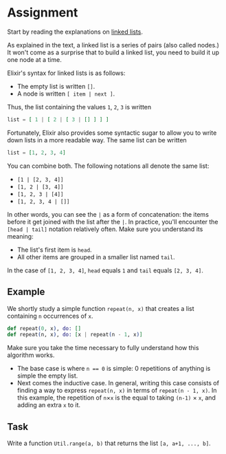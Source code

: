 # Assignment

Start by reading the explanations on [linked lists](../../../reading-materials/lists.md).

As explained in the text, a linked list is a series of pairs (also called nodes.)
It won't come as a surprise that to build a linked list, you
need to build it up one node at a time.

Elixir's syntax for linked lists is as follows:

* The empty list is written `[]`.
* A node is written `[ item | next ]`.

Thus, the list containing the values `1`, `2`, `3` is written

```elixir
list = [ 1 | [ 2 | [ 3 | [] ] ] ]
```

Fortunately, Elixir also provides some syntactic sugar
to allow you to write down lists in a more readable way.
The same list can be written

```elixir
list = [1, 2, 3, 4]
```

You can combine both. The following notations all denote the same list:

* `[1 | [2, 3, 4]]`
* `[1, 2 | [3, 4]]`
* `[1, 2, 3 | [4]]`
* `[1, 2, 3, 4 | []]`

In other words, you can see the `|` as a form of concatenation:
the items before it get joined with the list after the `|`.
In practice, you'll encounter the `[head | tail]` notation relatively often.
Make sure you understand its meaning:

* The list's first item is `head`.
* All other items are grouped in a smaller list named `tail`.

In the case of `[1, 2, 3, 4]`,
`head` equals `1` and `tail` equals `[2, 3, 4]`.

## Example

We shortly study a simple function `repeat(n, x)` that creates a list containing `n` occurrences of `x`.

```elixir
def repeat(0, x), do: []
def repeat(n, x), do: [x | repeat(n - 1, x)]
```

Make sure you take the time necessary to fully understand how this algorithm works.

* The base case is where `n == 0` is simple: 0 repetitions of anything is simple the empty list.
* Next comes the inductive case. In general, writing this case consists
  of finding a way to express `repeat(n, x)` in terms of `repeat(n - 1, x)`.
  In this example, the repetition of `n`&times;`x` is the equal
  to taking `(n-1)` &times; `x`, and adding an extra `x` to it.

## Task

Write a function `Util.range(a, b)` that returns the list `[a, a+1, ..., b]`.
